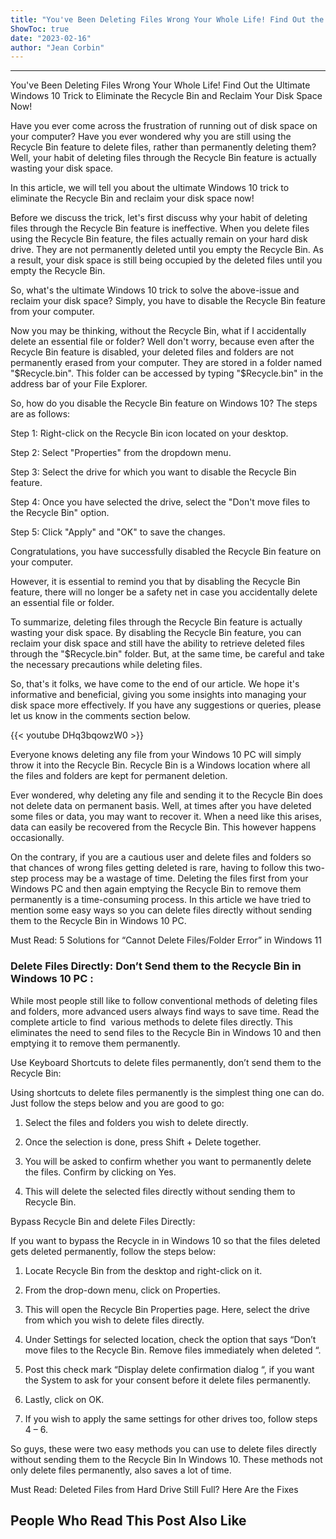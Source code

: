 ```yaml
---
title: "You've Been Deleting Files Wrong Your Whole Life! Find Out the Ultimate Windows 10 Trick to Eliminate the Recycle Bin and Reclaim Your Disk Space Now!"
ShowToc: true 
date: "2023-02-16"
author: "Jean Corbin"
---
```

*****
You've Been Deleting Files Wrong Your Whole Life! Find Out the Ultimate Windows 10 Trick to Eliminate the Recycle Bin and Reclaim Your Disk Space Now!

Have you ever come across the frustration of running out of disk space on your computer? Have you ever wondered why you are still using the Recycle Bin feature to delete files, rather than permanently deleting them? Well, your habit of deleting files through the Recycle Bin feature is actually wasting your disk space.

In this article, we will tell you about the ultimate Windows 10 trick to eliminate the Recycle Bin and reclaim your disk space now!

Before we discuss the trick, let's first discuss why your habit of deleting files through the Recycle Bin feature is ineffective. When you delete files using the Recycle Bin feature, the files actually remain on your hard disk drive. They are not permanently deleted until you empty the Recycle Bin. As a result, your disk space is still being occupied by the deleted files until you empty the Recycle Bin.

So, what's the ultimate Windows 10 trick to solve the above-issue and reclaim your disk space? Simply, you have to disable the Recycle Bin feature from your computer.

Now you may be thinking, without the Recycle Bin, what if I accidentally delete an essential file or folder? Well don't worry, because even after the Recycle Bin feature is disabled, your deleted files and folders are not permanently erased from your computer. They are stored in a folder named "$Recycle.bin". This folder can be accessed by typing "$Recycle.bin" in the address bar of your File Explorer.

So, how do you disable the Recycle Bin feature on Windows 10? The steps are as follows:

Step 1: Right-click on the Recycle Bin icon located on your desktop.

Step 2: Select "Properties" from the dropdown menu.

Step 3: Select the drive for which you want to disable the Recycle Bin feature.

Step 4: Once you have selected the drive, select the "Don't move files to the Recycle Bin" option.

Step 5: Click "Apply" and "OK" to save the changes.

Congratulations, you have successfully disabled the Recycle Bin feature on your computer.

However, it is essential to remind you that by disabling the Recycle Bin feature, there will no longer be a safety net in case you accidentally delete an essential file or folder.

To summarize, deleting files through the Recycle Bin feature is actually wasting your disk space. By disabling the Recycle Bin feature, you can reclaim your disk space and still have the ability to retrieve deleted files through the "$Recycle.bin" folder. But, at the same time, be careful and take the necessary precautions while deleting files.

So, that's it folks, we have come to the end of our article. We hope it's informative and beneficial, giving you some insights into managing your disk space more effectively. If you have any suggestions or queries, please let us know in the comments section below.

{{< youtube DHq3bqowzW0 >}} 



Everyone knows deleting any file from your Windows 10 PC will simply throw it into the Recycle Bin. Recycle Bin is a Windows location where all the files and folders are kept for permanent deletion.
 
Ever wondered, why deleting any file and sending it to the Recycle Bin does not delete data on permanent basis. Well, at times after you have deleted some files or data, you may want to recover it. When a need like this arises, data can easily be recovered from the Recycle Bin. This however happens occasionally.
 
On the contrary, if you are a cautious user and delete files and folders so that chances of wrong files getting deleted is rare, having to follow this two-step process may be a wastage of time. Deleting the files first from your Windows PC and then again emptying the Recycle Bin to remove them permanently is a time-consuming process. In this article we have tried to mention some easy ways so you can delete files directly without sending them to the Recycle Bin in Windows 10 PC.
 
Must Read: 5 Solutions for “Cannot Delete Files/Folder Error” in Windows 11
 
### Delete Files Directly: Don’t Send them to the Recycle Bin in Windows 10 PC :
 
While most people still like to follow conventional methods of deleting files and folders, more advanced users always find ways to save time. Read the complete article to find  various methods to delete files directly. This eliminates the need to send files to the Recycle Bin in Windows 10 and then emptying it to remove them permanently.
 
Use Keyboard Shortcuts to delete files permanently, don’t send them to the Recycle Bin:
 
Using shortcuts to delete files permanently is the simplest thing one can do. Just follow the steps below and you are good to go:
 
1. Select the files and folders you wish to delete directly.
 
2. Once the selection is done, press Shift + Delete together.
 
3. You will be asked to confirm whether you want to permanently delete the files. Confirm by clicking on Yes.
 

 
4. This will delete the selected files directly without sending them to Recycle Bin.
 
Bypass Recycle Bin and delete Files Directly:
 
If you want to bypass the Recycle in in Windows 10 so that the files deleted gets deleted permanently, follow the steps below:
 
1. Locate Recycle Bin from the desktop and right-click on it.
 
2. From the drop-down menu, click on Properties.
 
3. This will open the Recycle Bin Properties page. Here, select the drive from which you wish to delete files directly.
 
4. Under Settings for selected location, check the option that says “Don’t move files to the Recycle Bin. Remove files immediately when deleted “.
 
5. Post this check mark “Display delete confirmation dialog “, if you want the System to ask for your consent before it delete files permanently.
 
6. Lastly, click on OK.
 
7. If you wish to apply the same settings for other drives too, follow steps 4 – 6.
 
So guys, these were two easy methods you can use to delete files directly without sending them to the Recycle Bin In Windows 10. These methods not only delete files permanently, also saves a lot of time.
 
Must Read: Deleted Files from Hard Drive Still Full? Here Are the Fixes
 
##  People Who Read This Post Also Like 



